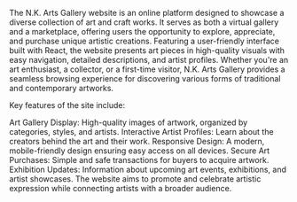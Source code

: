 The N.K. Arts Gallery website is an online platform designed to showcase a diverse collection of art and craft works. It serves as both a virtual gallery and a marketplace, offering users the opportunity to explore, appreciate, and purchase unique artistic creations. Featuring a user-friendly interface built with React, the website presents art pieces in high-quality visuals with easy navigation, detailed descriptions, and artist profiles. Whether you're an art enthusiast, a collector, or a first-time visitor, N.K. Arts Gallery provides a seamless browsing experience for discovering various forms of traditional and contemporary artworks.

Key features of the site include:

Art Gallery Display: High-quality images of artwork, organized by categories, styles, and artists.
Interactive Artist Profiles: Learn about the creators behind the art and their work.
Responsive Design: A modern, mobile-friendly design ensuring easy access on all devices.
Secure Art Purchases: Simple and safe transactions for buyers to acquire artwork.
Exhibition Updates: Information about upcoming art events, exhibitions, and artist showcases.
The website aims to promote and celebrate artistic expression while connecting artists with a broader audience.
